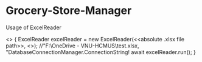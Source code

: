 # Grocery-Store-Manager
Usage of ExcelReader

<<async function>>
{
    ExcelReader excelReader = new ExcelReader(<<absolute .xlsx file path>>, <<connection string>>);  //"F:\\OneDrive - VNU-HCMUS\\test.xlsx, "DatabaseConnectionManager.ConnectionString!
    await excelReader.run();
}
